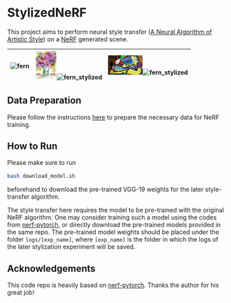 # StylizedNeRF

This project aims to perform neural style transfer ([A Neural Algorithm of Artistic Style](https://arxiv.org/abs/1508.06576)) 
on a [NeRF](https://www.matthewtancik.com/nerf) generated scene.

|<img src="imgs/fern.gif" alt="fern" width="200"/>|<img src="imgs/water.jpg" alt="style" width="50"/><img src="imgs/fern_stylized_2.gif" alt="fern_stylized" width="200"/>|<img src="imgs/picasso.jpg" alt="style" width="80"/><img src="imgs/fern_stylized_1.gif" alt="fern_stylized" width="200"/>|
|---|---|---|

## Data Preparation
Please follow the instructions [here](https://github.com/yenchenlin/nerf-pytorch#more-datasets) to prepare the necessary data
for NeRF training.

## How to Run
Please make sure to run
```bash
bash download_model.sh
```
beforehand to download the pre-trained VGG-19 weights for the later style-transfer algorithm.

The style transfer here requires the model to be pre-trained with the original NeRF algorithm.
One may consider training such a model using the codes from [nerf-pytorch](https://github.com/yenchenlin/nerf-pytorch), 
or directly download the pre-trained models provided in the same repo.
The pre-trained model weights should be placed under the folder `logs/[exp_name]`, where `[exp_name]` is the folder in which the 
logs of the later stylization experiment will be saved.

## Acknowledgements
This code repo is heavily based on [nerf-pytorch](https://github.com/yenchenlin/nerf-pytorch). 
Thanks the author for his great job!

